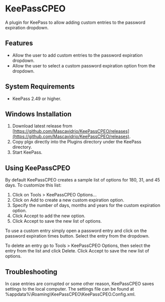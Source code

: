 # KeePassCPEO
A plugin for KeePass to allow adding custom entries to the password expiration dropdown.

## Features
 * Allow the user to add custom entries to the password expiration dropdown.
 * Allow the user to select a custom password expiration option from the dropdown.

## System Requirements
 * KeePass 2.49 or higher.

## Windows Installation
 1. Download latest release from [https://github.com/Mascavidrio/KeePassCPEO/releases](https://github.com/Mascavidrio/KeePassCPEO/releases).
 2. Copy plgx directly into the Plugins directory under the KeePass directory.
 3. Start KeePass.

## Using KeePassCPEO

By default KeePassCPEO creates a sample list of options for 180, 31, and 45 days. To customize this list:

 1. Click on Tools > KeePassCPEO Options...
 2. Click on Add to create a new custom expiration option.
 3. Specify the number of days, months and years for the custom expiration option.
 4. Click Accept to add the new option.
 5. Click Accept to save the new list of options.

To use a custom entry simply open a password entry and click on the password expiration times button. Select the entry from the dropdown.

To delete an entry go to Tools > KeePassCPEO Options, then select the entry from the list and click Delete. Click Accept to save the new list of options.

## Troubleshooting

In case entries are corrupted or some other reason, KeePassCPEO saves settings to the local computer. The settings file can be found at %appdata%\Roaming\KeePassCPEO\KeePassCPEO.Config.xml.
